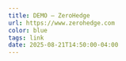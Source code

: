 ```yaml
---
title: DEMO — ZeroHedge
url: https://www.zerohedge.com
color: blue
tags: link
date: 2025-08-21T14:50:00-04:00
---
```


